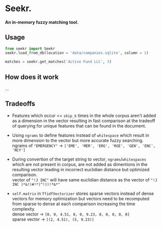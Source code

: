 # Seekr.

####  An in-memory fuzzy matching tool.

## Usage 
```python
from seekr import Seekr
seekr.load_from_db(location = 'data/companies.sqlite', column = 1)

matches = seekr.get_matches('Active Fund LLC', 3)
```

## How does it work
...


## Tradeoffs

<!-- - Using dense matrix instead of sparse matrix for easy indexing and calculation of dot product and euclidian distance between two vectors.\
dense vector -> `[0, 0, 4.51, 0, 0, 9.23, 0, 0, 0, 0, 0]`\
sparse vector -> `[(2, 4.51), (5, 9.23)]` -->

- Features which occur <= `skip_k` times in the whole corpus aren't added as a dimension in the vector resulting in fast comparison at the tradeoff of querying for unique features that can be found in the document.

- Using `ngrams` to define features instead of `whitespace` which result in more dimension to the vector but more accurate fuzzy searching.\
ngrams of `"EMERGENCY"` -> `['EME', 'MER', 'ERG', 'RGE', 'GEN', 'ENC', 'NCY']`

- During convertion of the target string to vector, `ngrams`/`whitespaces` which are not present in corpus, are not added as dimentions in the resulting vector leading in incorrect euclidian distance but optimized comparison.\
vector of `"!J INC"` will have same euclidian distance as the vector of `"!J INC )*&!)#!*)^!))!*&*"` 

- `self.matrix` in `TfidfVectorizer` stores sparse vectors instead of dense vectors for memory optimization but vectors need to be recomputed from sparse to dense at each comparison increasing the time complexity.\
dense vector -> `[0, 0, 4.51, 0, 0, 9.23, 0, 0, 0, 0, 0]`\
sparse vector -> `[(2, 4.51), (5, 9.23)]`
